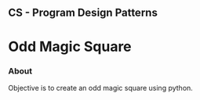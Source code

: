 ## CS - Program Design Patterns
# Odd Magic Square

### About

Objective is to create an odd magic square using python.